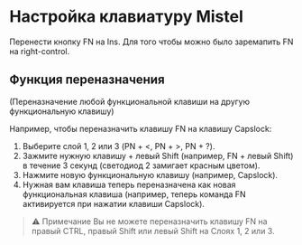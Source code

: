 # Настройка клавиатуру Mistel
Перенести кнопку FN на Ins. Для того чтобы можно было заремапить FN на right-control.

## Функция переназначения
(Переназначение любой функциональной клавиши на другую функциональную клавишу)

Например, чтобы переназначить клавишу FN на клавишу Capslock:
1. Выберите слой 1, 2 или 3 (PN + <, PN + >, PN + ?).
2. Зажмите нужную клавишу + левый Shift (например, FN + левый Shift) в течение 3 секунд (светодиод 2 замигает красным цветом).
3. Нажмите новую функциональную клавишу (например, Capslock).
4. Нужная вам клавиша теперь переназначена как новая функциональная клавиша (например, теперь команда FN активируется при нажатии клавиши Capslock).


> ⚠️ Примечание
> Вы не можете переназначить клавишу FN на правый CTRL, правый Shift или левый Shift на Слоях 1, 2 или 3.

